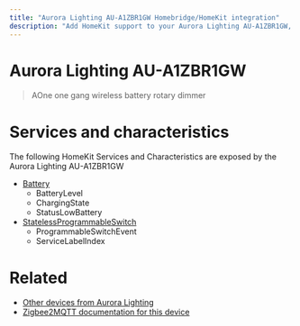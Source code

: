 ```yaml
---
title: "Aurora Lighting AU-A1ZBR1GW Homebridge/HomeKit integration"
description: "Add HomeKit support to your Aurora Lighting AU-A1ZBR1GW, using Homebridge, Zigbee2MQTT and homebridge-z2m."
---
```

<!---
This file has been GENERATED using src/docgen/docgen.ts
DO NOT EDIT THIS FILE MANUALLY!
-->
# Aurora Lighting AU-A1ZBR1GW
> AOne one gang wireless battery rotary dimmer


# Services and characteristics
The following HomeKit Services and Characteristics are exposed by
the Aurora Lighting AU-A1ZBR1GW

* [Battery](../../battery.md)
  * BatteryLevel
  * ChargingState
  * StatusLowBattery
* [StatelessProgrammableSwitch](../../action.md)
  * ProgrammableSwitchEvent
  * ServiceLabelIndex


# Related
* [Other devices from Aurora Lighting](../index.md#aurora_lighting)
* [Zigbee2MQTT documentation for this device](https://www.zigbee2mqtt.io/devices/AU-A1ZBR1GW.html)